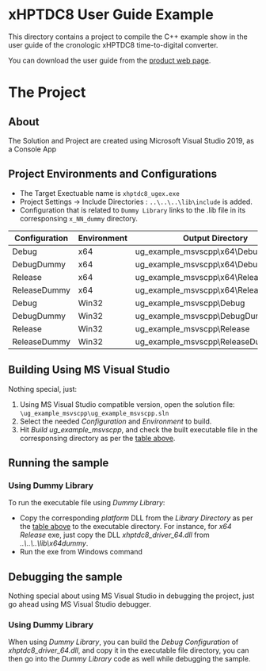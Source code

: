 
# xHPTDC8 User Guide Example

This directory contains a project to compile the C++ example show in the user guide of the cronologic xHPTDC8 time-to-digital converter.

You can download the user guide from the [product web page](https://www.cronologic.de/products/tdcs/xhptdc8-pcie).

# The Project 

## About
The Solution and Project are created using Microsoft Visual Studio 2019, as a Console App

## Project Environments and Configurations
- The Target Exectuable name is `xhptdc8_ugex.exe`
- Project Settings -> Include Directories : `..\..\..\lib\include` is added.
- Configuration that is related to `Dummy Library` links to the .lib file in its corresponsing `x_NN_dummy` directory.

| Configuration | Environment   | Output Directory | Linked Library | Library Directory |
| ------------- |-------------  |----------------- | -------------  | -------------------- |
| Debug         | x64           | ug_example_msvscpp\x64\Debug | xhptdc8_driver_64.lib | ..\\..\\..\\lib\\x64 | 
| DebugDummy    | x64           | ug_example_msvscpp\x64\DebugDummy | xhptdc8_driver_64.lib | ..\\..\\..\\lib\\x64dummy | 
| Release       | x64           | ug_example_msvscpp\x64\Release | xhptdc8_driver_64.lib | ..\\..\\..\\lib\\x64 | 
| ReleaseDummy  | x64           | ug_example_msvscpp\x64\ReleaseDummy | xhptdc8_driver_64.lib | ..\\..\\..\\lib\\x64dummy | 
| Debug         | Win32         | ug_example_msvscpp\Debug | xhptdc8_driver.lib | ..\\..\\..\\lib\\x86 | 
| DebugDummy    | Win32         | ug_example_msvscpp\DebugDummy | xhptdc8_driver.lib | ..\\..\\..\\lib\\x86dummy | 
| Release       | Win32         | ug_example_msvscpp\Release | xhptdc8_driver.lib | ..\\..\\..\\lib\\x86 | 
| ReleaseDummy  | Win32         | ug_example_msvscpp\ReleaseDummy | xhptdc8_driver.lib | ..\\..\\..\\lib\\x86dummy | 

## Building Using MS Visual Studio
Nothing special, just:
1. Using MS Visual Studio compatible version, open the solution file: `\ug_example_msvscpp\ug_example_msvscpp.sln`
2. Select the needed _Configuration_ and _Environment_ to build.
3. Hit _Build ug_example_msvscpp_, and check the built executable file in the corresponsing directory as per the [table above](https://github.com/cronologic-de/xhptdc8_babel/edit/main/ug_example/README.md#Project_Environments_and_Configurations).

## Running the sample
### Using Dummy Library
To run the executable file using _Dummy Library_: 
- Copy the corresponding _platform_ DLL from the _Library Directory_ as per the [table above](https://github.com/cronologic-de/xhptdc8_babel/edit/main/ug_example/README.md#Project_Environments_and_Configurations) to the executable directory. For instance, for _x64 Release_ exe, just copy the DLL _xhptdc8_driver_64.dll_ from _..\\..\\..\\lib\\x64dummy_.
- Run the exe from Windows command

## Debugging the sample
Nothing special about using MS Visual Studio in debugging the project, just go ahead using MS Visual Studio debugger.

### Using Dummy Library
When using _Dummy Library_, you can build the _Debug Configuration_ of _xhptdc8_driver_64.dll_, and copy it in the executable file directory, you can then go into the _Dummy Library_ code as well while debugging the sample.


